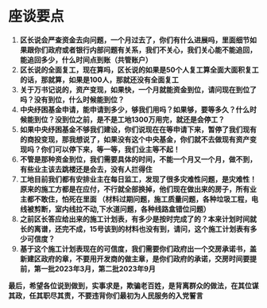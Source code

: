 # 座谈要点

1. **区长说会严查资金去向问题，一个月过去了，你们有什么进展吗，里面细节如果跟你们政府或者银行内部问题有关系，我们不关心，我们关心能不能追回，能追回多少，什么时间点到账（共管账户）**
2. **区长说的全面复工，现在算吗，区长说的如果是50个人复工算全面大面积复工的话，那就算，如果是100人，那就还没有全面复工**
3. **关于万书记说的，资产变现，如果快，一个月就能资金到位，请问现在到位了吗？没有到位，什么时候能到位？**
4. **中央纾困基金申请，能申请到多少，够我们用吗？如果够，要等多久？什么时候能到位？没到位之前，是不是工地1300万用完，就还是会停工？**
5. **如果中央纾困基金不够我们建设，你们说现在在等申请下来，暂停了我们现有的商投变现，那我想说了，如果没有这个中央基金，你们就不去做现有资产变现吗？你们可以停下来，等一等，我们业主等不起！**
6. **不管是那种资金到位，我们需要具体的时间，不能一个月又一个月，做不到，有些业主该去跳楼还是会去，没有人拦得住**
7. **工地目前我们都有安排业主在每日监工，发现了很多灾难性问题，是灾难性！原来的施工方都是在应付，不行就全部换掉，他们现在做出来的房子，所有业主都不敢住，怕死在里面
（材料过期问题，施工质量问题，各种垃圾工程，电线被剪断，室内线拉不动,下水道问题，各种线路盒错位问题）**
8. **之前区长答应给出来的施工计划表，有多少是按时完成了的？本来计划时间就长的离谱，还完不成，15号该到的材料也没有到，请问，这个施工计划表有多少可信度？**
9. **基于这个施工计划表现在的可信度，我们需要你们政府出一个交房承诺书，盖新建区政府的章，不要用开发商的做主章，是你们政府的承诺，交房时间要提前，第一批2023年3月，第二批2023年9月**


**最后，希望各位说到做到，实事求是，欺骗老百姓，是背离群众的做法，在其位谋其政，任其职尽其责，不要违背你们最初为人民服务的入党誓言**


